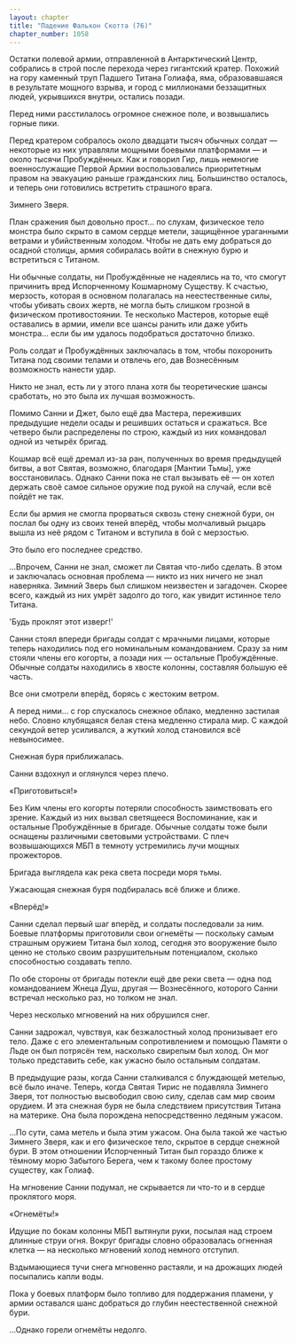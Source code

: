```yaml
---
layout: chapter
title: "Падение Фалькон Скотта (76)"
chapter_number: 1058
---
```


Остатки полевой армии, отправленной в Антарктический Центр, собрались в строй после перехода через гигантский кратер. Похожий на гору каменный труп Падшего Титана Голиафа, яма, образовавшаяся в результате мощного взрыва, и город с миллионами беззащитных людей, укрывшихся внутри, остались позади.

Перед ними расстилалось огромное снежное поле, и возвышались горные пики.

Перед кратером собралось около двадцати тысяч обычных солдат — некоторые из них управляли мощными боевыми платформами — и около тысячи Пробуждённых. Как и говорил Гир, лишь немногие военнослужащие Первой Армии воспользовались приоритетным правом на эвакуацию раньше гражданских лиц. Большинство осталось, и теперь они готовились встретить страшного врага.

Зимнего Зверя.

План сражения был довольно прост... по слухам, физическое тело монстра было скрыто в самом сердце метели, защищённое ураганными ветрами и убийственным холодом. Чтобы не дать ему добраться до осадной столицы, армия собиралась войти в снежную бурю и встретиться с Титаном.

Ни обычные солдаты, ни Пробуждённые не надеялись на то, что смогут причинить вред Испорченному Кошмарному Существу. К счастью, мерзость, которая в основном полагалась на неестественные силы, чтобы убивать своих жертв, не могла быть слишком грозной в физическом противостоянии. Те несколько Мастеров, которые ещё оставались в армии, имели все шансы ранить или даже убить монстра... если бы им удалось подобраться достаточно близко.

Роль солдат и Пробуждённых заключалась в том, чтобы похоронить Титана под своими телами и отвлечь его, дав Вознесённым возможность нанести удар.

Никто не знал, есть ли у этого плана хотя бы теоретические шансы сработать, но это была их лучшая возможность.

Помимо Санни и Джет, было ещё два Мастера, переживших предыдущие недели осады и решивших остаться и сражаться. Все четверо были распределены по строю, каждый из них командовал одной из четырёх бригад.

Кошмар всё ещё дремал из-за ран, полученных во время предыдущей битвы, а вот Святая, возможно, благодаря [Мантии Тьмы], уже восстановилась. Однако Санни пока не стал вызывать её — он хотел держать своё самое сильное оружие под рукой на случай, если всё пойдёт не так.

Если бы армия не смогла прорваться сквозь стену снежной бури, он послал бы одну из своих теней вперёд, чтобы молчаливый рыцарь вышла из неё рядом с Титаном и вступила в бой с мерзостью.

Это было его последнее средство.

...Впрочем, Санни не знал, сможет ли Святая что-либо сделать. В этом и заключалась основная проблема — никто из них ничего не знал наверняка. Зимний Зверь был слишком неизвестен и загадочен. Скорее всего, каждый из них умрёт задолго до того, как увидит истинное тело Титана.

'Будь проклят этот изверг!'

Санни стоял впереди бригады солдат с мрачными лицами, которые теперь находились под его номинальным командованием. Сразу за ним стояли члены его когорты, а позади них — остальные Пробуждённые. Обычные солдаты находились в хвосте колонны, составляя большую её часть.

Все они смотрели вперёд, борясь с жестоким ветром.

А перед ними... с гор спускалось снежное облако, медленно застилая небо. Словно клубящаяся белая стена медленно стирала мир. С каждой секундой ветер усиливался, а жуткий холод становился всё невыносимее.

Снежная буря приближалась.

Санни вздохнул и оглянулся через плечо.

«Приготовиться!»

Без Ким члены его когорты потеряли способность заимствовать его зрение. Каждый из них вызвал светящееся Воспоминание, как и остальные Пробуждённые в бригаде. Обычные солдаты тоже были оснащены различными световыми устройствами. С плеч возвышающихся МБП в темноту устремились лучи мощных прожекторов.

Бригада выглядела как река света посреди моря тьмы.

Ужасающая снежная буря подбиралась всё ближе и ближе.

«Вперёд!»

Санни сделал первый шаг вперёд, и солдаты последовали за ним. Боевые платформы приготовили свои огнемёты — поскольку самым страшным оружием Титана был холод, сегодня это вооружение было ценно не столько своим разрушительным потенциалом, сколько способностью создавать тепло.

По обе стороны от бригады потекли ещё две реки света — одна под командованием Жнеца Душ, другая — Вознесённого, которого Санни встречал несколько раз, но толком не знал.

Через несколько мгновений на них обрушился снег.

Санни задрожал, чувствуя, как безжалостный холод пронизывает его тело. Даже с его элементальным сопротивлением и помощью Памяти о Льде он был потрясён тем, насколько свирепым был холод. Он мог только представить себе, как ужасно было остальным солдатам.

В предыдущие разы, когда Санни сталкивался с блуждающей метелью, всё было иначе. Теперь, когда Святая Тирис не подавляла Зимнего Зверя, тот полностью высвободил свою силу, сделав сам мир своим орудием. И эта снежная буря не была следствием присутствия Титана на материке. Она была порождена непосредственно ледяным ужасом.

...По сути, сама метель и была этим ужасом. Она была такой же частью Зимнего Зверя, как и его физическое тело, скрытое в сердце снежной бури. В этом отношении Испорченный Титан был гораздо ближе к тёмному морю Забытого Берега, чем к такому более простому существу, как Голиаф.

На мгновение Санни подумал, не скрывается ли что-то и в сердце проклятого моря.

«Огнемёты!»

Идущие по бокам колонны МБП вытянули руки, посылая над строем длинные струи огня. Вокруг бригады словно образовалась огненная клетка — на несколько мгновений холод немного отступил.

Вздымающиеся тучи снега мгновенно растаяли, и на дрожащих людей посыпались капли воды.

Пока у боевых платформ было топливо для поддержания пламени, у армии оставался шанс добраться до глубин неестественной снежной бури.

...Однако горели огнемёты недолго.